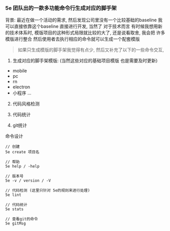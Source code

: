 ### 5e 团队出的一款多功能命令行生成对应的脚手架

背景: 最近在做一个活动的需求, 然后发现公司里没有一个比较基础的baseline 我可以直接依靠这个baseline 直接进行开发, 当然了 对于技术而言 有时候我想用新的技术体系时, 模版项目的这种形式局限就比较的大了, 还是说看取舍, 我会把 许多模版进行整合 然后使用者去执行相应的命令就可以生成一个配套模版

> 如果只生成模版的脚手架我觉得有点少, 然后又补充了以下的一些命令交互, 

1. 生成对应的脚手架模版: (当然这些对应的基础项目模版 也是需要及时更新)

  - mobile
  - pc
  - rn
  - electron
  - 小程序
  ...

2. 代码风格检测

3. 代码统计

4. git统计

命令设计

```
// 创建
5e create 项目名

// 帮助
5e help / -help

// 版本号
5e -v / version / -V

// 代码检测 (这里只针对 5e的规则来进行处理)
5e lint

// 代码统计
5e stats

// 查看git的命令
5e gitMsg

```